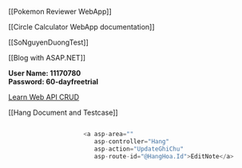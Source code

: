 [[Pokemon Reviewer WebApp]]

[[Circle Calculator WebApp documentation]]

[[SoNguyenDuongTest]]

[[Blog with ASAP.NET]]

**User Name: 11170780**  
**Password: 60-dayfreetrial**

[Learn Web API CRUD](https://www.youtube.com/watch?v=b8fFRX0T38M)

[[Hang Document and Testcase]]


```cs

                     <a asp-area=""
                        asp-controller="Hang"
                        asp-action="UpdateGhiChu"
                        asp-route-id="@HangHoa.Id">EditNote</a>
```